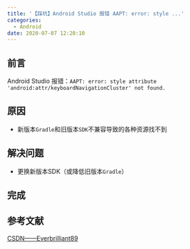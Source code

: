 ```yaml
---
title: '【踩坑】Android Studio 报错 AAPT: error: style ...'
categories:
  - Android
date: 2020-07-07 12:20:10
---
```


## 前言

Android Studio 报错：`AAPT: error: style attribute 'android:attr/keyboardNavigationCluster' not found.`

<!-- more -->

## 原因

- 新版本`Gradle`和旧版本`SDK`不兼容导致的各种资源找不到

## 解决问题

- 更换新版本SDK（或降低旧版本`Gradle`）

## 完成

## 参考文献

[CSDN——Everbrilliant89](https://blog.csdn.net/wangyongyao1989/article/details/81737286)

